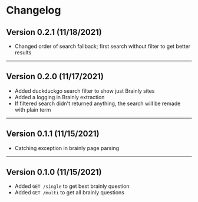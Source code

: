 # Changelog

## Version 0.2.1 (11/18/2021)

- Changed order of search fallback; first search without filter to get better results

---

## Version 0.2.0 (11/17/2021)

- Added duckduckgo search filter to show just Brainly sites
- Added a logging in Brainly extraction
- If filtered search didn't returned anything, the search will be remade with plain term

---

## Version 0.1.1 (11/15/2021)

- Catching exception in brainly page parsing

---

## Version 0.1.0 (11/15/2021)

- Added `GET /single` to get best brainly question
- Added `GET /multi` to get all brainly questions
